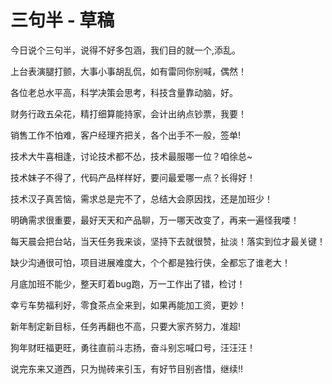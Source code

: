 ﻿# 三句半 - 草稿

今日说个三句半，说得不好多包涵，我们目的就一个,添乱。

上台表演腿打颤，大事小事胡乱侃，如有雷同你别喊，偶然！

各位老总水平高，科学决策会思考，科技含量靠动脑，好。

财务行政五朵花，精打细算能持家，会计出纳点钞票，我要！

销售工作不怕难，客户经理齐把关，各个出手不一般，签单!

技术大牛喜相逢，讨论技术都不怂，技术最服哪一位？咱徐总~

技术妹子不得了，代码产品样样好，要问最爱哪一点？长得好！

技术汉子真苦恼，需求总是完不了，总结大会原因找，还是加班少！

明确需求很重要，最好天天和产品聊，万一哪天改变了，再来一遍怪我喽！

每天晨会把台站，当天任务我来谈，坚持下去就很赞，扯淡！落实到位才最关键！

缺少沟通很可怕，项目进展难度大，个个都是独行侠，全都忘了谁老大！

月底加班不能少，整天盯着bug跑，万一工作出了错，检讨！

幸亏车势福利好，零食茶点全来到，如果再能加工资，更妙！

新年制定新目标，任务再翻也不高，只要大家齐努力，准超!

狗年财旺福更旺，勇往直前斗志扬，奋斗别忘喊口号，汪汪汪！

说完东来又道西，只为抛砖来引玉，有好节目别吝惜，继续!!




